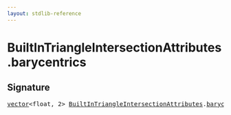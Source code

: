 ```yaml
---
layout: stdlib-reference
---
```


# BuiltInTriangleIntersectionAttributes.barycentrics

## Signature
<pre>
<a href="/stdlib-reference/types/vector/index" class="code_type">vector</a>&lt;<span class="code_keyword">float</span>, 2&gt; <a href="/stdlib-reference/types/builtintriangleintersectionattributes-057fr/index" class="code_type">BuiltInTriangleIntersectionAttributes</a>.<a href="/stdlib-reference/types/builtintriangleintersectionattributes-057fr/barycentrics" class="code_var">barycentrics</a>;
</pre>

